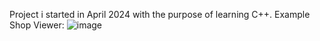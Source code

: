 Project i started in April 2024 with the purpose of learning C++.
Example Shop Viewer:
![image](https://github.com/LegendaryReaper670/DevCpp/assets/79212718/91bd3453-b1cd-4128-bd15-05501c3dff06)
